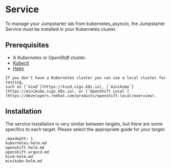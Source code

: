 # Service

To manage your Jumpstarter lab from kubernetes_asyncio, the Jumpstarter Service must
be installed in your Kubernetes cluster.

## Prerequisites

- A *Kubernetes* or *OpenShift* cluster.
- [Kubectl](https://www.downloadkubernetes.com/)
- [Helm](https://helm.sh/docs/intro/install/)

```{tip}
If you don't have a Kubernetes cluster you can use a local cluster for testing,
such as [`kind`](https://kind.sigs.k8s.io), [`minikube`](https://minikube.sigs.k8s.io), or [`OpenShift Local`](https://developers.redhat.com/products/openshift-local/overview).
```

## Installation

The service installation is very similar between targets, but there are some
specifics to each target. Please select the appropriate guide for your target:


```{toctree}
:maxdepth: 1
kubernetes-helm.md
openshift-helm.md
openshift-argocd.md
kind-helm.md
minikube-helm.md
```
